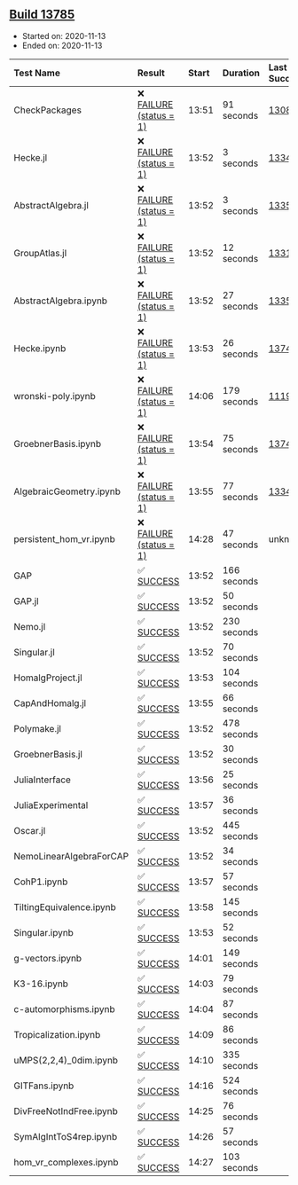 ## [Build 13785](https://oscarci.mathematik.uni-kl.de/job/oscar/13785/)

* Started on: 2020-11-13
* Ended on: 2020-11-13

| Test Name    | Result | Start | Duration | Last Success | First Failure |
|:-------------|:-------|:------|:---------|:-------------|:--------------|
| CheckPackages | ❌ [FAILURE (status = 1)](https://oscarci.mathematik.uni-kl.de/job/oscar/13785/artifact/logs/build-13785/CheckPackages.log) | 13:51 | 91 seconds | [13085](https://oscarci.mathematik.uni-kl.de/job/oscar/13085/) | [13086](https://oscarci.mathematik.uni-kl.de/job/oscar/13086/) |
| Hecke.jl | ❌ [FAILURE (status = 1)](https://oscarci.mathematik.uni-kl.de/job/oscar/13785/artifact/logs/build-13785/Hecke.jl.log) | 13:52 | 3 seconds | [13341](https://oscarci.mathematik.uni-kl.de/job/oscar/13341/) | [13342](https://oscarci.mathematik.uni-kl.de/job/oscar/13342/) |
| AbstractAlgebra.jl | ❌ [FAILURE (status = 1)](https://oscarci.mathematik.uni-kl.de/job/oscar/13785/artifact/logs/build-13785/AbstractAlgebra.jl.log) | 13:52 | 3 seconds | [13355](https://oscarci.mathematik.uni-kl.de/job/oscar/13355/) | [13356](https://oscarci.mathematik.uni-kl.de/job/oscar/13356/) |
| GroupAtlas.jl | ❌ [FAILURE (status = 1)](https://oscarci.mathematik.uni-kl.de/job/oscar/13785/artifact/logs/build-13785/GroupAtlas.jl.log) | 13:52 | 12 seconds | [13311](https://oscarci.mathematik.uni-kl.de/job/oscar/13311/) | [13312](https://oscarci.mathematik.uni-kl.de/job/oscar/13312/) |
| AbstractAlgebra.ipynb | ❌ [FAILURE (status = 1)](https://oscarci.mathematik.uni-kl.de/job/oscar/13785/artifact/logs/build-13785/AbstractAlgebra.ipynb.log) | 13:52 | 27 seconds | [13355](https://oscarci.mathematik.uni-kl.de/job/oscar/13355/) | [13356](https://oscarci.mathematik.uni-kl.de/job/oscar/13356/) |
| Hecke.ipynb | ❌ [FAILURE (status = 1)](https://oscarci.mathematik.uni-kl.de/job/oscar/13785/artifact/logs/build-13785/Hecke.ipynb.log) | 13:53 | 26 seconds | [13749](https://oscarci.mathematik.uni-kl.de/job/oscar/13749/) | [13750](https://oscarci.mathematik.uni-kl.de/job/oscar/13750/) |
| wronski-poly.ipynb | ❌ [FAILURE (status = 1)](https://oscarci.mathematik.uni-kl.de/job/oscar/13785/artifact/logs/build-13785/wronski-poly.ipynb.log) | 14:06 | 179 seconds | [11192](https://oscarci.mathematik.uni-kl.de/job/oscar/11192/) | [11193](https://oscarci.mathematik.uni-kl.de/job/oscar/11193/) |
| GroebnerBasis.ipynb | ❌ [FAILURE (status = 1)](https://oscarci.mathematik.uni-kl.de/job/oscar/13785/artifact/logs/build-13785/GroebnerBasis.ipynb.log) | 13:54 | 75 seconds | [13748](https://oscarci.mathematik.uni-kl.de/job/oscar/13748/) | [13749](https://oscarci.mathematik.uni-kl.de/job/oscar/13749/) |
| AlgebraicGeometry.ipynb | ❌ [FAILURE (status = 1)](https://oscarci.mathematik.uni-kl.de/job/oscar/13785/artifact/logs/build-13785/AlgebraicGeometry.ipynb.log) | 13:55 | 77 seconds | [13341](https://oscarci.mathematik.uni-kl.de/job/oscar/13341/) | [13342](https://oscarci.mathematik.uni-kl.de/job/oscar/13342/) |
| persistent_hom_vr.ipynb | ❌ [FAILURE (status = 1)](https://oscarci.mathematik.uni-kl.de/job/oscar/13785/artifact/logs/build-13785/persistent_hom_vr.ipynb.log) | 14:28 | 47 seconds | unknown | unknown |
| GAP | ✅ [SUCCESS](https://oscarci.mathematik.uni-kl.de/job/oscar/13785/artifact/logs/build-13785/GAP.log) | 13:52 | 166 seconds |  |  |
| GAP.jl | ✅ [SUCCESS](https://oscarci.mathematik.uni-kl.de/job/oscar/13785/artifact/logs/build-13785/GAP.jl.log) | 13:52 | 50 seconds |  |  |
| Nemo.jl | ✅ [SUCCESS](https://oscarci.mathematik.uni-kl.de/job/oscar/13785/artifact/logs/build-13785/Nemo.jl.log) | 13:52 | 230 seconds |  |  |
| Singular.jl | ✅ [SUCCESS](https://oscarci.mathematik.uni-kl.de/job/oscar/13785/artifact/logs/build-13785/Singular.jl.log) | 13:52 | 70 seconds |  |  |
| HomalgProject.jl | ✅ [SUCCESS](https://oscarci.mathematik.uni-kl.de/job/oscar/13785/artifact/logs/build-13785/HomalgProject.jl.log) | 13:53 | 104 seconds |  |  |
| CapAndHomalg.jl | ✅ [SUCCESS](https://oscarci.mathematik.uni-kl.de/job/oscar/13785/artifact/logs/build-13785/CapAndHomalg.jl.log) | 13:55 | 66 seconds |  |  |
| Polymake.jl | ✅ [SUCCESS](https://oscarci.mathematik.uni-kl.de/job/oscar/13785/artifact/logs/build-13785/Polymake.jl.log) | 13:52 | 478 seconds |  |  |
| GroebnerBasis.jl | ✅ [SUCCESS](https://oscarci.mathematik.uni-kl.de/job/oscar/13785/artifact/logs/build-13785/GroebnerBasis.jl.log) | 13:52 | 30 seconds |  |  |
| JuliaInterface | ✅ [SUCCESS](https://oscarci.mathematik.uni-kl.de/job/oscar/13785/artifact/logs/build-13785/JuliaInterface.log) | 13:56 | 25 seconds |  |  |
| JuliaExperimental | ✅ [SUCCESS](https://oscarci.mathematik.uni-kl.de/job/oscar/13785/artifact/logs/build-13785/JuliaExperimental.log) | 13:57 | 36 seconds |  |  |
| Oscar.jl | ✅ [SUCCESS](https://oscarci.mathematik.uni-kl.de/job/oscar/13785/artifact/logs/build-13785/Oscar.jl.log) | 13:52 | 445 seconds |  |  |
| NemoLinearAlgebraForCAP | ✅ [SUCCESS](https://oscarci.mathematik.uni-kl.de/job/oscar/13785/artifact/logs/build-13785/NemoLinearAlgebraForCAP.log) | 13:52 | 34 seconds |  |  |
| CohP1.ipynb | ✅ [SUCCESS](https://oscarci.mathematik.uni-kl.de/job/oscar/13785/artifact/logs/build-13785/CohP1.ipynb.log) | 13:57 | 57 seconds |  |  |
| TiltingEquivalence.ipynb | ✅ [SUCCESS](https://oscarci.mathematik.uni-kl.de/job/oscar/13785/artifact/logs/build-13785/TiltingEquivalence.ipynb.log) | 13:58 | 145 seconds |  |  |
| Singular.ipynb | ✅ [SUCCESS](https://oscarci.mathematik.uni-kl.de/job/oscar/13785/artifact/logs/build-13785/Singular.ipynb.log) | 13:53 | 52 seconds |  |  |
| g-vectors.ipynb | ✅ [SUCCESS](https://oscarci.mathematik.uni-kl.de/job/oscar/13785/artifact/logs/build-13785/g-vectors.ipynb.log) | 14:01 | 149 seconds |  |  |
| K3-16.ipynb | ✅ [SUCCESS](https://oscarci.mathematik.uni-kl.de/job/oscar/13785/artifact/logs/build-13785/K3-16.ipynb.log) | 14:03 | 79 seconds |  |  |
| c-automorphisms.ipynb | ✅ [SUCCESS](https://oscarci.mathematik.uni-kl.de/job/oscar/13785/artifact/logs/build-13785/c-automorphisms.ipynb.log) | 14:04 | 87 seconds |  |  |
| Tropicalization.ipynb | ✅ [SUCCESS](https://oscarci.mathematik.uni-kl.de/job/oscar/13785/artifact/logs/build-13785/Tropicalization.ipynb.log) | 14:09 | 86 seconds |  |  |
| uMPS(2,2,4)_0dim.ipynb | ✅ [SUCCESS](https://oscarci.mathematik.uni-kl.de/job/oscar/13785/artifact/logs/build-13785/uMPS-2-2-4-_0dim.ipynb.log) | 14:10 | 335 seconds |  |  |
| GITFans.ipynb | ✅ [SUCCESS](https://oscarci.mathematik.uni-kl.de/job/oscar/13785/artifact/logs/build-13785/GITFans.ipynb.log) | 14:16 | 524 seconds |  |  |
| DivFreeNotIndFree.ipynb | ✅ [SUCCESS](https://oscarci.mathematik.uni-kl.de/job/oscar/13785/artifact/logs/build-13785/DivFreeNotIndFree.ipynb.log) | 14:25 | 76 seconds |  |  |
| SymAlgIntToS4rep.ipynb | ✅ [SUCCESS](https://oscarci.mathematik.uni-kl.de/job/oscar/13785/artifact/logs/build-13785/SymAlgIntToS4rep.ipynb.log) | 14:26 | 57 seconds |  |  |
| hom_vr_complexes.ipynb | ✅ [SUCCESS](https://oscarci.mathematik.uni-kl.de/job/oscar/13785/artifact/logs/build-13785/hom_vr_complexes.ipynb.log) | 14:27 | 103 seconds |  |  |
